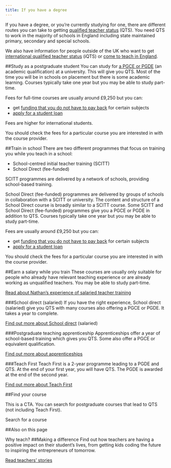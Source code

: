 ```yaml
---
title: If you have a degree
---
```



If you have a degree, or you’re currently studying for one, there are different routes you can take to getting [qualified teacher status](/what-is-qts) (QTS). You need QTS to work in the majority of schools in England including state maintained primary, secondary and special schools.

We also have information for people outside of the UK who want to get [international qualified teacher status](/international-qualified-teacher-status) (iQTS) or [come to teach in England](https://getintoteaching.education.gov.uk/come-to-england-to-teach-if-you-are-a-teacher-from-outside-the-uk).

##Study as a postgraduate student
You can study for [a PGCE or PGDE](/what-is-a-pgce) (an academic qualification) at a university. This will give you QTS. Most of the time you will be in schools on placement but there is some academic learning. Courses typically take one year but you may be able to study part-time.

Fees for full-time courses are usually around £9,250 but you can:

- get [funding that you do not have to pay back](/funding-your-training#bursaries-and-scholarships) for certain subjects
- [apply for a student loan](/funding-your-training#tuition-fee-and-maintenance-loans)

Fees are higher for international students.

You should check the fees for a particular course you are interested in with the course provider.

##Train in school
There are two different programmes that focus on training you while you teach in a school:

- School-centred initial teacher training (SCITT)
- School Direct (fee-funded)

SCITT programmes are delivered by a network of schools, providing school-based training.

School Direct (fee-funded) programmes are delivered by groups of schools in collaboration with a SCITT or university. The content and structure of a School Direct course is broadly similar to a SCITT course. Some SCITT and School Direct (fee-funded) programmes give you a PGCE or PGDE in addition to QTS. Courses typically take one year but you may be able to study part-time.

Fees are usually around £9,250 but you can:

- get [funding that you do not have to pay back](/funding-your-training#bursaries-and-scholarships) for certain subjects
- [apply for a student loan](/funding-your-training#tuition-fee-and-maintenance-loans)

You should check the fees for a particular course you are interested in with the course provider.

##Earn a salary while you train
These courses are usually only suitable for people who already have relevant teaching experience or are already working as unqualified teachers. You may be able to study part-time.

[Read about Nathan’s experience of salaried teacher training](/my-story-into-teaching/teacher-training-stories/salaried-teacher-training-classroom-learning)

###School direct (salaried)
If you have the right experience, School direct (salaried) give you QTS with many courses also offering a PGCE or PGDE. It takes a year to complete.

[Find out more about School direct](https://www.ucas.com/teaching-option/school-direct-salaried) (salaried)

###Postgraduate teaching apprenticeship
Apprenticeships offer a year of school-based training which gives you QTS. Some also offer a PGCE or equivalent qualification.

[Find out more about apprenticeships](https://www.gov.uk/guidance/provide-training-for-postgraduate-teaching-apprenticeships)

###Teach First
Teach First is a 2-year programme leading to a PGDE and QTS. At the end of your first year, you will have QTS. The PGDE is awarded at the end of the second year.

[Find out more about Teach First](https://www.teachfirst.org.uk/)


##Find your course

This is a CTA. You can search for postgraduate courses that lead to QTS (not including Teach First).

Search for a course

##Also on this page

Why teach?
##Making a difference
Find out how teachers are having a positive impact on their student’s lives, from getting kids coding the future to inspiring the entrepreneurs of tomorrow.

[Read teachers’ stories](https://getintoteaching.education.gov.uk/my-story-into-teaching/making-a-difference)


